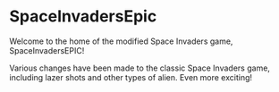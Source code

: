 SpaceInvadersEpic
=================

Welcome to the home of the modified Space Invaders game, SpaceInvadersEPIC!

Various changes have been made to the classic Space Invaders game, including lazer shots and other types of alien.  Even more exciting!
